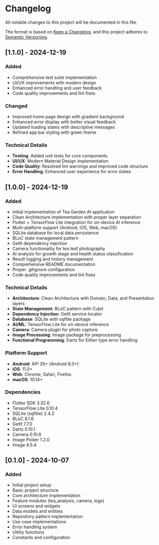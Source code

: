# Changelog

All notable changes to this project will be documented in this file.

The format is based on [Keep a Changelog](https://keepachangelog.com/en/1.0.0/),
and this project adheres to [Semantic Versioning](https://semver.org/spec/v2.0.0.html).

## [1.1.0] - 2024-12-19

### Added
- Comprehensive test suite implementation
- UI/UX improvements with modern design
- Enhanced error handling and user feedback
- Code quality improvements and lint fixes

### Changed
- Improved home page design with gradient background
- Enhanced error display with better visual feedback
- Updated loading states with descriptive messages
- Refined app bar styling with green theme

### Technical Details
- **Testing**: Added unit tests for core components
- **UI/UX**: Modern Material Design implementation
- **Code Quality**: Resolved lint warnings and improved code structure
- **Error Handling**: Enhanced user experience for error states

## [1.0.0] - 2024-12-19

### Added
- Initial implementation of Tea Garden AI application
- Clean Architecture implementation with proper layer separation
- Flutter + TensorFlow Lite integration for on-device AI inference
- Multi-platform support (Android, iOS, Web, macOS)
- SQLite database for local data persistence
- BLoC state management pattern
- GetIt dependency injection
- Camera functionality for tea leaf photography
- AI analysis for growth stage and health status classification
- Result logging and history management
- Comprehensive README documentation
- Proper .gitignore configuration
- Code quality improvements and lint fixes

### Technical Details
- **Architecture**: Clean Architecture with Domain, Data, and Presentation layers
- **State Management**: BLoC pattern with Cubit
- **Dependency Injection**: GetIt service locator
- **Database**: SQLite with sqflite package
- **AI/ML**: TensorFlow Lite for on-device inference
- **Camera**: Camera plugin for photo capture
- **Image Processing**: Image package for preprocessing
- **Functional Programming**: Dartz for Either type error handling

### Platform Support
- **Android**: API 26+ (Android 8.0+)
- **iOS**: 11.0+
- **Web**: Chrome, Safari, Firefox
- **macOS**: 10.14+

### Dependencies
- Flutter SDK 3.32.6
- TensorFlow Lite 0.10.4
- SQLite (sqflite) 2.4.2
- BLoC 8.1.6
- GetIt 7.7.0
- Dartz 0.10.1
- Camera 0.10.6
- Image Picker 1.2.0
- Image 4.5.4

## [0.1.0] - 2024-10-07

### Added
- Initial project setup
- Basic project structure
- Core architecture implementation
- Feature modules (tea_analysis, camera, logs)
- UI screens and widgets
- Data models and entities
- Repository pattern implementation
- Use case implementations
- Error handling system
- Utility functions
- Constants and configuration

